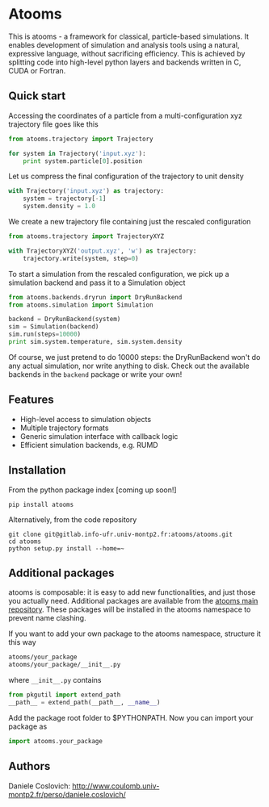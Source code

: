 Atooms
======

This is atooms - a framework for classical, particle-based simulations. It enables development of simulation and analysis tools using a natural, expressive language, without sacrificing efficiency. This is achieved by splitting code into high-level python layers and backends written in C, CUDA or Fortran.

Quick start
-----------

Accessing the coordinates of a particle from a multi-configuration xyz trajectory file goes like this
```python
from atooms.trajectory import Trajectory

for system in Trajectory('input.xyz'):
    print system.particle[0].position
```

Let us compress the final configuration of the trajectory to unit density
```python
with Trajectory('input.xyz') as trajectory:
    system = trajectory[-1]
    system.density = 1.0
```

We create a new trajectory file containing just the rescaled configuration
```python
from atooms.trajectory import TrajectoryXYZ

with TrajectoryXYZ('output.xyz', 'w') as trajectory:
    trajectory.write(system, step=0)
```

To start a simulation from the rescaled configuration, we pick up a simulation backend and pass it to a Simulation object
```python
from atooms.backends.dryrun import DryRunBackend
from atooms.simulation import Simulation

backend = DryRunBackend(system)
sim = Simulation(backend)
sim.run(steps=10000)
print sim.system.temperature, sim.system.density
```
Of course, we just pretend to do 10000 steps: the DryRunBackend won't do any actual simulation, nor write anything to disk. Check out the available backends in the `backend` package or write your own!


Features
--------
- High-level access to simulation objects
- Multiple trajectory formats
- Generic simulation interface with callback logic
- Efficient simulation backends, e.g. RUMD


Installation
------------
From the python package index [coming up soon!]
```
pip install atooms
```

Alternatively, from the code repository
```
git clone git@gitlab.info-ufr.univ-montp2.fr:atooms/atooms.git
cd atooms
python setup.py install --home=~
```

Additional packages 
-------------------
atooms is composable: it is easy to add new functionalities, and just those you actually need.
Additional packages are available from the [atooms main repository](https://gitlab.info-ufr.univ-montp2.fr/atooms).
These packages will be installed in the atooms namespace to prevent name clashing.

If you want to add your own package to the atooms namespace, structure it this way
```bash
atooms/your_package
atooms/your_package/__init__.py
```

where ```__init__.py``` contains

```python
from pkgutil import extend_path
__path__ = extend_path(__path__, __name__)
```

Add the package root folder to $PYTHONPATH. Now you can import your package as

```python
import atooms.your_package
```

Authors
-------
Daniele Coslovich: http://www.coulomb.univ-montp2.fr/perso/daniele.coslovich/
